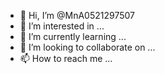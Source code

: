 - 👋 Hi, I’m @MnA0521297507
- 👀 I’m interested in ...
- 🌱 I’m currently learning ...
- 💞️ I’m looking to collaborate on ...
- 📫 How to reach me ...

<!---
MnA0521297507/MnA0521297507 is a ✨ special ✨ repository because its `README.md` (this file) appears on your GitHub profile.
You can click the Preview link to take a look at your changes
--->
